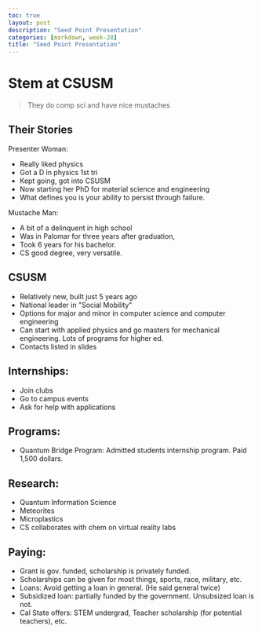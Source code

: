 ```yaml
---
toc: true
layout: post
description: "Seed Point Presentation"
categories: [markdown, week-28]
title: "Seed Point Presentation"
---
```


# Stem at CSUSM
>They do comp sci and have nice mustaches

## Their Stories

Presenter Woman: 
- Really liked physics
- Got a D in physics 1st tri
- Kept going, got into CSUSM
- Now starting her PhD for material science and engineering
- What defines you is your ability to persist through failure.

Mustache Man: 
- A bit of a delinquent in high school
- Was in Palomar for three years after graduation,
- Took 6 years for his bachelor.
- CS good degree, very versatile.

## CSUSM

* Relatively new, built just 5 years ago
* National leader in "Social Mobility"
* Options for major and minor in computer science and computer engineering
* Can start with applied physics and go masters for mechanical engineering. Lots of programs for higher ed.
* Contacts listed in slides

## Internships:

* Join clubs
* Go to campus events
* Ask for help with applications

## Programs:

* Quantum Bridge Program: Admitted students internship program. Paid 1,500 dollars.

## Research:

* Quantum Information Science
* Meteorites
* Microplastics
* CS collaborates with chem on virtual reality labs

## Paying: 

* Grant is gov. funded, scholarship is privately funded.
* Scholarships can be given for most things, sports, race, military, etc.
* Loans: Avoid getting a loan in general. (He said general twice)
* Subsidized loan: partially funded by the government. Unsubsized loan is not.
* Cal State offers: STEM undergrad, Teacher scholarship (for potential teachers), etc.